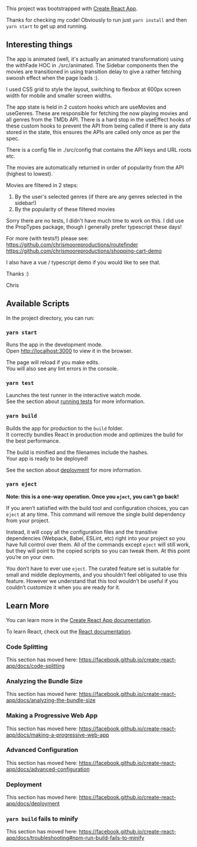 This project was bootstrapped with [Create React App](https://github.com/facebook/create-react-app).

Thanks for checking my code! Obviously to run just `yarn install` and then `yarn start` to get up and running.

## Interesting things

The app is animated (well, it's actually an animated transformation) using the withFade HOC in ./src/animated.
The Sidebar components then the movies are transitioned in using transition delay to give a rather fetching swoosh effect
when the page loads :).

I used CSS grid to style the layout, switching to flexbox at 600px screen width for mobile and smaller screen widths.

The app state is held in 2 custom hooks which are useMovies and useGenres. These are responsible for fetching the now playing movies
and all genres from the TMDb API. There is a hard stop in the useEffect hooks of these custom hooks to prevent the API
from being called if there is any data stored in the state, this ensures the APIs are called only once as per the spec.

There is a config file in ./src/config that contains the API keys and URL roots etc.

The movies are automatically returned in order of popularity from the API (highest to lowest).

Movies are filtered in 2 steps:
1) By the user's selected genres (if there are any genres selected in the sidebar!)
2) By the popularity of these filtered movies

Sorry there are no tests, I didn't have much time to work on this. I did use the PropTypes package, though I generally
prefer typescript these days!

For more (with tests!!) please see:
https://github.com/chrismooreproductions/routefinder
https://github.com/chrismooreproductions/shopping-cart-demo

I also have a vue / typescript demo if you would like to see that.

Thanks :)

Chris

## Available Scripts

In the project directory, you can run:

### `yarn start`

Runs the app in the development mode.<br />
Open [http://localhost:3000](http://localhost:3000) to view it in the browser.

The page will reload if you make edits.<br />
You will also see any lint errors in the console.

### `yarn test`

Launches the test runner in the interactive watch mode.<br />
See the section about [running tests](https://facebook.github.io/create-react-app/docs/running-tests) for more information.

### `yarn build`

Builds the app for production to the `build` folder.<br />
It correctly bundles React in production mode and optimizes the build for the best performance.

The build is minified and the filenames include the hashes.<br />
Your app is ready to be deployed!

See the section about [deployment](https://facebook.github.io/create-react-app/docs/deployment) for more information.

### `yarn eject`

**Note: this is a one-way operation. Once you `eject`, you can’t go back!**

If you aren’t satisfied with the build tool and configuration choices, you can `eject` at any time. This command will remove the single build dependency from your project.

Instead, it will copy all the configuration files and the transitive dependencies (Webpack, Babel, ESLint, etc) right into your project so you have full control over them. All of the commands except `eject` will still work, but they will point to the copied scripts so you can tweak them. At this point you’re on your own.

You don’t have to ever use `eject`. The curated feature set is suitable for small and middle deployments, and you shouldn’t feel obligated to use this feature. However we understand that this tool wouldn’t be useful if you couldn’t customize it when you are ready for it.

## Learn More

You can learn more in the [Create React App documentation](https://facebook.github.io/create-react-app/docs/getting-started).

To learn React, check out the [React documentation](https://reactjs.org/).

### Code Splitting

This section has moved here: https://facebook.github.io/create-react-app/docs/code-splitting

### Analyzing the Bundle Size

This section has moved here: https://facebook.github.io/create-react-app/docs/analyzing-the-bundle-size

### Making a Progressive Web App

This section has moved here: https://facebook.github.io/create-react-app/docs/making-a-progressive-web-app

### Advanced Configuration

This section has moved here: https://facebook.github.io/create-react-app/docs/advanced-configuration

### Deployment

This section has moved here: https://facebook.github.io/create-react-app/docs/deployment

### `yarn build` fails to minify

This section has moved here: https://facebook.github.io/create-react-app/docs/troubleshooting#npm-run-build-fails-to-minify
